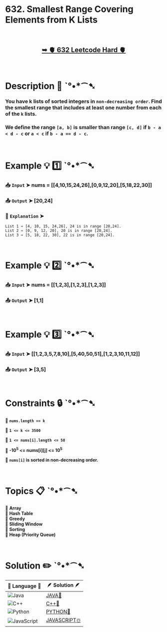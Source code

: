 # 632. Smallest Range Covering Elements from K Lists

</br>

<h2 align="center"> 

<a href="https://leetcode.com/problems/smallest-range-covering-elements-from-k-lists/description/?envType=daily-question&envId=2024-10-13"><strong>➥ 🫀 632 Leetcode Hard 🫀 </strong></a>
</h2>

</br>

# Description 📜 ˋ°•*⁀➷

### You have k lists of sorted integers in `non-decreasing order`. Find the smallest range that includes at least one number from each of the `k` lists.

### We define the range `[a, b]` is smaller than range `[c, d]` if `b - a < d - c` or `a < c` if `b - a == d - c`.

</br>

# Example 💡 1️⃣ ˋ°•*⁀➷

  ### 📥 `Input`  ➤ nums = [[4,10,15,24,26],[0,9,12,20],[5,18,22,30]]

  ### 📤 `Output`  ➤ [20,24]

  ### 🔦 `Explanation`  ➤ 

    List 1 ➺ [4, 10, 15, 24,26], 24 is in range [20,24].
    List 2 ➺ [0, 9, 12, 20], 20 is in range [20,24].
    List 3 ➺ [5, 18, 22, 30], 22 is in range [20,24].

</br>

# Example 💡 2️⃣ ˋ°•*⁀➷

  ### 📥 `Input` ➤ nums = [[1,2,3],[1,2,3],[1,2,3]]

  ### 📤 `Output`  ➤ [1,1]

</br>

# Example 💡 3️⃣ ˋ°•*⁀➷

  ### 📥 `Input` ➤ [[1,2,3,5,7,8,10],[5,40,50,51],[1,2,3,10,11,12]]

  ### 📤 `Output`  ➤ [3,5]

</br>

# Constraints 🔒 ˋ°•*⁀➷

🔹 **`nums.length == k`** </br>

🔹 **`1 <= k <= 3500`** </br>

🔹 **`1 <= nums[i].length <= 50`** </br>

🔹 **-10<sup>5</sup> <= nums[i][j] <= 10<sup>5</sup>** </br>

🔹 **`nums[i]` is sorted in non-decreasing order.** </br>

</br>

# Topics 📋 ˋ°•*⁀➷

🔸 **Array**  </br>
🔸 **Hash Table**  </br>
🔸 **Greedy**  </br>
🔸 **Sliding Window**  </br>
🔸 **Sorting**  </br>
🔸 **Heap (Priority Queue)**  </br>

</br>

# Solution ✏️ ˋ°•*⁀➷

| 📒 Language 📒  | 🪶 Solution 🪶 |
| ------------- | ------------- |
|  ![Java](https://img.shields.io/badge/java-%23ED8B00.svg?style=for-the-badge&logo=openjdk&logoColor=white)  | [JAVA🍁](https://github.com/Prakhar-002/LEETCODE/blob/main/%F0%9F%93%9C%20Daily%20Challange%20%F0%9F%92%A1/10%20October%20%F0%9F%AA%94%202024/13%20-%2010%20-%202024%20---%20632.%20Smallest%20Range%20Covering%20Elements%20from%20K%20Lists%20%E2%98%83%EF%B8%8F%20%F0%9F%8D%81%20%F0%9F%8D%B0%20%F0%9F%8E%B2/%F0%9F%8D%81JAVA%20-%20632.%20Smallest%20Range%20Covering%20Elements%20from%20K%20Lists.java) |
|  ![C++](https://img.shields.io/badge/c++-%2300599C.svg?style=for-the-badge&logo=c%2B%2B&logoColor=white)  | [C++🎲](https://github.com/Prakhar-002/LEETCODE/blob/main/%F0%9F%93%9C%20Daily%20Challange%20%F0%9F%92%A1/10%20October%20%F0%9F%AA%94%202024/13%20-%2010%20-%202024%20---%20632.%20Smallest%20Range%20Covering%20Elements%20from%20K%20Lists%20%E2%98%83%EF%B8%8F%20%F0%9F%8D%81%20%F0%9F%8D%B0%20%F0%9F%8E%B2/%F0%9F%8E%B2CPP%20-%20632.%20Smallest%20Range%20Covering%20Elements%20from%20K%20Lists.cpp)  |
|  ![Python](https://img.shields.io/badge/python-3670A0?style=for-the-badge&logo=python&logoColor=ffdd54)    | [PYTHON🍰](https://github.com/Prakhar-002/LEETCODE/blob/main/%F0%9F%93%9C%20Daily%20Challange%20%F0%9F%92%A1/10%20October%20%F0%9F%AA%94%202024/13%20-%2010%20-%202024%20---%20632.%20Smallest%20Range%20Covering%20Elements%20from%20K%20Lists%20%E2%98%83%EF%B8%8F%20%F0%9F%8D%81%20%F0%9F%8D%B0%20%F0%9F%8E%B2/%F0%9F%8D%B0PYTHON%20-%20632.%20Smallest%20Range%20Covering%20Elements%20from%20K%20Lists.py) |
| ![JavaScript](https://img.shields.io/badge/javascript-%23323330.svg?style=for-the-badge&logo=javascript&logoColor=%23F7DF1E)   | [JAVASCRIPT☃️](https://github.com/Prakhar-002/LEETCODE/blob/main/%F0%9F%93%9C%20Daily%20Challange%20%F0%9F%92%A1/10%20October%20%F0%9F%AA%94%202024/13%20-%2010%20-%202024%20---%20632.%20Smallest%20Range%20Covering%20Elements%20from%20K%20Lists%20%E2%98%83%EF%B8%8F%20%F0%9F%8D%81%20%F0%9F%8D%B0%20%F0%9F%8E%B2/%E2%98%83%EF%B8%8FJAVASCRIPT%20-%20632.%20Smallest%20Range%20Covering%20Elements%20from%20K%20Lists.js) |


